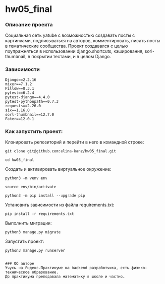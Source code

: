 # hw05_final


### Описание проекта

Социальная сеть yatube с возможностью создавать посты с картинками, подписываться на авторов,
комментировать, писать посты в тематические сообщества. Проект создавался с целью поупражняться
в использовании django.shortcuts, кэширования, sorl-thumbnail, в покрытии тестами, и в целом Django.

### Зависимости
```
Django==2.2.16
mixer==7.1.2
Pillow==8.3.1
pytest==6.2.4
pytest-django==4.4.0
pytest-pythonpath==0.7.3
requests==2.26.0
six==1.16.0
sorl-thumbnail==12.7.0
Faker==12.0.1
```
### Как запустить проект:

Клонировать репозиторий и перейти в него в командной строке:

```
git clone git@github.com:elina-kanz/hw05_final.git
```

```
cd hw05_final
```

Cоздать и активировать виртуальное окружение:

```
python3 -m venv env
```

```
source env/bin/activate
```

```
python3 -m pip install --upgrade pip
```

Установить зависимости из файла requirements.txt:

```
pip install -r requirements.txt
```

Выполнить миграции:

```
python3 manage.py migrate
```

Запустить проект:

```
python3 manage.py runserver
```

```

### Об авторе
Учусь на Яндекс.Практикуме на backend разработчика, есть физико-техническое образование.
До практикума преподавала математику в школе и частно.
